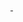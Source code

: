 <!DOCTYPE html>
<html lang="en">
<head>
    <meta charset="UTF-8">
    <meta name="viewport" content="width=device-width, initial-scale=1.0">
    <title>Nioh 1 and 2 Wiki</title>
    <link rel="stylesheet" href="..Nioh_Website\index.css">
</head>
<body>
    <a href="..Nioh_Website\Nioh1\Nioh1_index.html">
        <img id="Nioh_Logo" src="..Nioh_Website\Home_Page\Nioh_logo.png" alt="">
    </a>
    <a href="..\Nioh2\Nioh2_Index.html">
        <img id="Nioh2_Logo" src="..\Home_Page\Nioh2_logo.png" alt="">
    </a>
    
</body>
</html>
